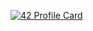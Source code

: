 [![42 Profile Card](https://1337-readme.vercel.app/api/profile?cursus=42cursus&login=razaha)](https://github.com/mohouyizme/1337-readme)

